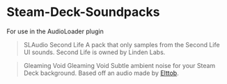 # Steam-Deck-Soundpacks
For use in the AudioLoader plugin

> SLAudio
Second Life
A pack that only samples from the Second Life UI sounds. Second Life is owned by Linden Labs.

> Gleaming Void
Gleaming Void
Subtle ambient noise for your Steam Deck background. Based off an audio made by [Elttob](https://github.com/Elttob).
